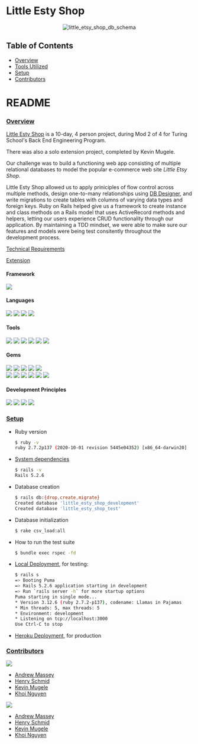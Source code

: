 # Little Esty Shop

<p align="center">
  <img src="https://user-images.githubusercontent.com/78242081/134249617-009366df-7ec0-4330-91ec-48809562c526.png" alt="little_etsy_shop_db_schema"/>
</p>

## Table of Contents

- [Overview](#overview)
- [Tools Utilized](#framework)
- [Setup](#setup)
- [Contributors](#contributors)


# README

### <ins>Overview</ins>

[Little Esty Shop](https://github.com/hschmid516/little-esty-shop) is a 10-day, 4 person project, during Mod 2 of 4 for Turing School's Back End Engineering Program. 

There was also a solo extension project, completed by Kevin Mugele. 

Our challenge was to build a functioning web app consisting of multiple relational databases to model the popular e-commerce web site *Little Etsy Shop*.

Little Esty Shop allowed us to apply priniciples of flow control across multiple methods, design one-to-many relationships using [DB Designer](https://www.dbdesigner.net/), and write migrations to create tables with columns of varying data types and foreign keys. Ruby on Rails helped give us a framework to create instance and class methods on a Rails model that uses ActiveRecord methods and helpers, letting our users experience CRUD functionality through our application. By maintaining a TDD mindset, we were able to make sure our features and models were being test consitently throughout the development process.


[Technical Requirements](https://github.com/turingschool-examples/little-esty-shop/blob/main/doc/user_stories.md)

[Extension](https://backend.turing.edu/module2/projects/bulk_discounts)


#### Framework
<p>
  <img src="https://img.shields.io/badge/Ruby%20On%20Rails-b81818.svg?&style=flat&logo=rubyonrails&logoColor=white" />
</p>

#### Languages
<p>
  <img src="https://img.shields.io/badge/Ruby-CC0000.svg?&style=flaste&logo=ruby&logoColor=white" />
  <img src="https://img.shields.io/badge/ActiveRecord-CC0000.svg?&style=flaste&logo=rubyonrails&logoColor=white" />
  <img src="https://img.shields.io/badge/HTML5-0EB201.svg?&style=flaste&logo=html5&logoColor=white" />
  <img src="https://img.shields.io/badge/CSS3-1572B6.svg?&style=flaste&logo=css3&logoColor=white" />
</p>

#### Tools
<p>
  <img src="https://img.shields.io/badge/Atom-66595C.svg?&style=flaste&logo=atom&logoColor=white" />
  <img src="https://img.shields.io/badge/VS_Code-007ACC?logo=visual%20studio%20code&logoColor=ffffff" />
  <img src="https://img.shields.io/badge/Git-F05032.svg?&style=flaste&logo=git&logoColor=white" />
  <img src="https://img.shields.io/badge/GitHub-181717.svg?&style=flaste&logo=github&logoColor=white" />
  <img src="https://img.shields.io/badge/Heroku-430098.svg?&style=flaste&logo=heroku&logoColor=white" />
  <img src="https://img.shields.io/badge/PostgreSQL-4169E1.svg?&style=flaste&logo=postgresql&logoColor=white" />
</p>

#### Gems
<p>
  <img src="https://img.shields.io/badge/rspec-b81818.svg?&style=flaste&logo=rubygems&logoColor=white" />
  <img src="https://img.shields.io/badge/pry-b81818.svg?&style=flaste&logo=rubygems&logoColor=white" />  
  <img src="https://img.shields.io/badge/simplecov-b81818.svg?&style=flaste&logo=rubygems&logoColor=white" />  
  <img src="https://img.shields.io/badge/faker-b81818.svg?&style=flaste&logo=rubygems&logoColor=white" />
  <img src="https://img.shields.io/badge/shoulda--matchers-b81818.svg?&style=flaste&logo=rubygems&logoColor=white" /> </br>
  <img src="https://img.shields.io/badge/launchy-b81818.svg?&style=flaste&logo=rubygems&logoColor=white" />  
  <img src="https://img.shields.io/badge/capybara-b81818.svg?&style=flaste&logo=rubygems&logoColor=white" />
  <img src="https://img.shields.io/badge/orderly-b81818.svg?&style=flaste&logo=rubygems&logoColor=white" />
  <img src="https://img.shields.io/badge/faraday-b81818.svg?&style=flaste&logo=rubygems&logoColor=white" />
  <img src="https://img.shields.io/badge/bcrypt-b81818.svg?&style=flaste&logo=rubygems&logoColor=white" />
  <img src="https://img.shields.io/badge/factory--bot-b81818.svg?&style=flaste&logo=rubygems&logoColor=white" />
</p>

#### Development Principles
<p>
  <img src="https://img.shields.io/badge/OOP-b81818.svg?&style=flaste&logo=OOP&logoColor=white" />
  <img src="https://img.shields.io/badge/TDD-b87818.svg?&style=flaste&logo=TDD&logoColor=white" />
  <img src="https://img.shields.io/badge/MVC-b8b018.svg?&style=flaste&logo=MVC&logoColor=white" />
  <img src="https://img.shields.io/badge/REST-33b818.svg?&style=flaste&logo=REST&logoColor=white" />  
</p>

### <ins>Setup</ins>

* Ruby version
    ```bash
    $ ruby -v
    ruby 2.7.2p137 (2020-10-01 revision 5445e04352) [x86_64-darwin20]
    ```

* [System dependencies](https://github.com/hschmid516/little-esty-shop/blob/main/Gemfile)
    ```bash
    $ rails -v
    Rails 5.2.6
    ```

* Database creation
    ```bash
    $ rails db:{drop,create,migrate}
    Created database 'little_esty_shop_development'
    Created database 'little_esty_shop_test'
    ```

* Database initialization
    ```bash
    $ rake csv_load:all
    ```

* How to run the test suite
    ```bash
    $ bundle exec rspec -fd
    ```

* [Local Deployment](http://localhost:3000), for testing:
    ```bash
    $ rails s
    => Booting Puma
    => Rails 5.2.6 application starting in development
    => Run `rails server -h` for more startup options
    Puma starting in single mode...
    * Version 3.12.6 (ruby 2.7.2-p137), codename: Llamas in Pajamas
    * Min threads: 5, max threads: 5
    * Environment: development
    * Listening on tcp://localhost:3000
    Use Ctrl-C to stop

    ```
* [Heroku Deployment](https://floating-earth-36791.herokuapp.com/), for production

### <ins>Contributors</ins>
<p>
  <img src="https://img.shields.io/badge/LinkedIn-0077B5?style=for-the-badge&logo=linkedin&logoColor=white" />
</p>

- [Andrew Massey](https://www.linkedin.com/in/andrew-massey-b06662194/)
- [Henry Schmid](https://www.linkedin.com/in/henry-schmid)
- [Kevin Mugele](https://www.linkedin.com/in/kevinmugele/)
- [Khoi Nguyen](https://www.linkedin.com/in/khoifishpond/)

<p>
  <img src="https://img.shields.io/badge/GitHub-100000?style=for-the-badge&logo=github&logoColor=white" />
</p>

- [Andrew Massey](https://github.com/acmassey3698)
- [Henry Schmid](https://github.com/hschmid516)
- [Kevin Mugele](https://github.com/kevinmugele)
- [Khoi Nguyen](https://github.com/khoifishpond)
